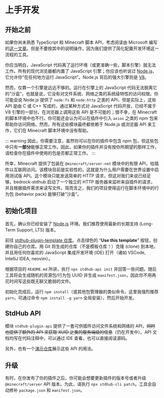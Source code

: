 # 上手开发

## 开始之前

如果你尚未熟悉 TypeScript 和 Minecraft 脚本 API，考虑阅读由 Microsoft 编写的[这一文章](https://learn.microsoft.com/en-us/minecraft/creator/documents/scriptingintroduction?view=minecraft-bedrock-stable)。但是不要按其中的说明操作，因为我们提供了简化配置开发环境这一流程的工具。

你应当明白，JavaScript 代码离了运行环境（或更准确一些，脚本引擎）就无法工作。所有的现代浏览器都内置了 JavaScript 引擎；你应该也听说过 [Node.js](https://nodejs.org/)，它允许你“在任何地方运行 JavaScript”。Node.js 背后的强大引擎则是 [V8](https://v8.dev/)。

然而，仅靠一个引擎是远远不够的。运行在引擎上的 JavaScript 代码无法脱离它的“沙盒”，也就是说，它没有对文件系统、网络之类的系统级特性的访问权限。你可能会说 Node.js 提供了 `node:fs` 和 `node:http` 之类的 API，但是实际上，这些 API 是由 C 或 C++ 写成的，通过某种方式对 JavaScript 代码开放，已经不属于 V8 引擎的一部分。在浏览器上调用这些 API 是不可能的；很不幸，在 Minecraft 的脚本环境中也不行。你可能还会认为可以在插件中引入 `axios` 之类的 npm 包来帮助你访问网络。然而，所有这些模块最终都依赖于 Node.js 或浏览器 API 来工作，它们在 Minecraft 脚本环境中没有帮助。

::: warning
因此，你需要注意，虽然你可以在你的插件中包含 npm 包，但这些包中只有**一部分**能够正常工作。因此，如果你的插件并没有按你所期望的那样工作，请检查你在插件中使用的包是否都正常工作。
:::

所幸，Minecraft 提供了包装在 `@minecraft/server-net` 模块中的有限 API，给插件以互联网访问。该模块目前是实验性的，这就是为什么用户需要在世界设置中启用测试版 API。这个模块只能发送简单的 HTTP 请求，但这对我们来说已经足够。bedrock-stdhub 启动了一个独立的 HTTP 服务器来监听来自插件的请求，并且根据插件需求来读写文件。简而言之，我们的项目使得运行在脚本环境中的行为包 (behavior pack) 能够打破“沙盒”。

## 初始化项目

首先，确认你已经安装了 [Node.js](https://nodejs.org/) 环境。我们推荐使用最新的长期支持 (Long-Term Support, LTS) 版本。

前往 [stdhub-plugin-template 仓库](https://github.com/bedrock-stdhub/stdhub-plugin-template)。点击绿色的 “**Use this template**” 按钮，创建你自己的仓库。用 Git 将生成的仓库（不是模板仓库！）克隆 (clone) 到本地，并且用任何你喜欢的 JavaScript 集成开发环境 (IDE) 打开（诸如 VSCode, IntelliJ IDEA, neovim）。

根据项目的 `README.md` 所讲，执行 `npx stdhub-api init` 并回答一些问题。随后工具将会生成随机的资源包/行为包 UUID 并生成 `manifest.json`，因此你不用再花时间写这些既无聊又脆弱的文件。

初始化完成后，运行 `npm install`（或其他包管理器的类似命令。这里我强烈推荐 `yarn`，可通过命令 `npm install -g yarn` 全局安装），然后开始开发。

## StdHub API

模块 `stdhub-plugin-api` 提供了一套可供插件访问文件系统和网络的 API，~~同时也提供了额外的 API 来获取 XUID 之类的服务端级的信息~~（仍在开发中）。API 文档均写在代码注释中，可以通过 IDE 查看，也可以直接阅读源码。

另外，也有一个[演示仓库](https://github.com/bedrock-stdhub/stdhub-plugin-demo)展示这些 API 的用法。

## 升级

有时，在你发布了你的插件之后，你可能会想要更新插件的版本号或者升级 `@minecraft/server` API 版本。为此，请执行 `npx stdhub-cli patch`。工具会自动修补 `package.json` 和 `manifest.json`。
